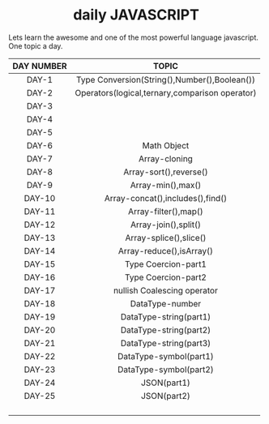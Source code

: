 <h1 align="center">daily JAVASCRIPT</h1>

Lets learn the awesome and one of the most powerful language javascript. One topic a day.

|DAY NUMBER|TOPIC|
|:---:|:---:|
| DAY-1  | Type Conversion(String(),Number(),Boolean())  |
| DAY-2  | Operators(logical,ternary,comparison operator)  |
| DAY-3 |  |
| DAY-4  |  |
| DAY-5  |  |
| DAY-6  | Math Object    |
| DAY-7  | Array-cloning     |
| DAY-8  | Array-sort(),reverse()    |
| DAY-9  | Array-min(),max()  |
| DAY-10  | Array-concat(),includes(),find()  |
| DAY-11  | Array-filter(),map()  |
| DAY-12  | Array-join(),split()  |
| DAY-13  | Array-splice(),slice()  |
| DAY-14  | Array-reduce(),isArray()  |
| DAY-15  | Type Coercion-part1 |
| DAY-16  | Type Coercion-part2  |
| DAY-17  | nullish Coalescing operator |
| DAY-18  | DataType-number |
| DAY-19  | DataType-string(part1)  |
| DAY-20  | DataType-string(part2)  |
| DAY-21  | DataType-string(part3)  |
| DAY-22  | DataType-symbol(part1)  |
| DAY-23  | DataType-symbol(part2)  |
| DAY-24  | JSON(part1)  |
| DAY-25  | JSON(part2)  |
|   |   |
|   |   |
|   |   |
|   |   |

